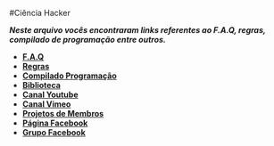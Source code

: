 #Ciência Hacker

***Neste arquivo vocês encontraram links referentes ao F.A.Q, regras, compilado de programação entre outros.***

* [**F.A.Q**](http://goo.gl/gUzSa0)
* [**Regras**](http://goo.gl/7n9CeV)
* [**Compilado Programação**](http://goo.gl/ANacIx)
* [**Biblioteca**](http://goo.gl/blY1d4)
* [**Canal Youtube**](http://goo.gl/gn0or1)
* [**Canal Vimeo**](http://goo.gl/Jb1piO)
* [**Projetos de Membros**](http://goo.gl/wjlk09)
* [**Página Facebook**](https://fb.com/cienciahacker)
* [**Grupo Facebook**](https://fb.com/groups/cienciahacker)
